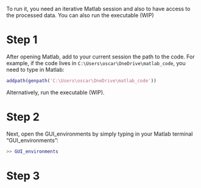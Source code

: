
To run it, you need an iterative Matlab session and also to have access to the 
processed data. You can also run the executable (WIP)

# Step 1

After opening Matlab, add to your current session the path to the code. For example, if the code lives in `C:\Users\oscar\OneDrive\matlab_code`, 
you need to type in Matlab:

```matlab
addpath(genpath('C:\Users\oscar\OneDrive\matlab_code'))
```

Alternatively, run the executable (WIP).

# Step 2

Next, open the GUI_environments by simply typing in your Matlab terminal “GUI_environments”:

```matlab
>> GUI_environments
```



# Step 3